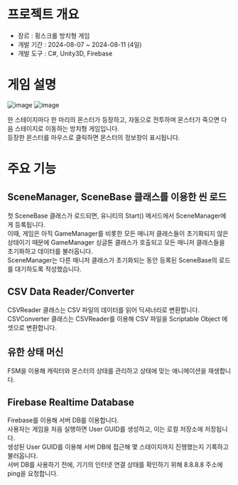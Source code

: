 # 프로젝트 개요
* 장르 : 횡스크롤 방치형 게임
* 개발 기간 : 2024-08-07 ~ 2024-08-11 (4일)
* 개발 도구 : C#, Unity3D, Firebase

# 게임 설명
![image](https://github.com/user-attachments/assets/69a57e88-4005-4c01-aac8-0883416951fd)
![image](https://github.com/user-attachments/assets/2b8b3878-b588-4718-b9da-301e04a4538a)

한 스테이지마다 한 마리의 몬스터가 등장하고, 자동으로 전투하며 몬스터가 죽으면 다음 스테이지로 이동하는 방치형 게임입니다. </br>
등장한 몬스터를 마우스로 클릭하면 몬스터의 정보창이 표시됩니다.

# 주요 기능
## SceneManager, SceneBase 클래스를 이용한 씬 로드
첫 SceneBase 클래스가 로드되면, 유니티의 Start() 메서드에서 SceneManager에게 등록됩니다. </br>
이때, 게임은 아직 GameManager를 비롯한 모든 매니저 클래스들이 초기화되지 않은 상태이기 때문에 GameManager 싱글톤 클래스가 호출되고 모든 매니저 클래스들을 초기화하고 데이터를 불러옵니다. </br>
SceneManager는 다른 매니저 클래스가 초기화되는 동안 등록된 SceneBase의 로드를 대기하도록 작성했습니다.

## CSV Data Reader/Converter
CSVReader 클래스는 CSV 파일의 데이터를 읽어 딕셔너리로 변환합니다. </br>
CSVConverter 클래스는 CSVReader를 이용해 CSV 파일을 Scriptable Object 에셋으로 변환합니다.

## 유한 상태 머신
FSM을 이용해 캐릭터와 몬스터의 상태를 관리하고 상태에 맞는 애니메이션을 재생합니다. 

## Firebase Realtime Database
Firebase를 이용해 서버 DB를 이용합니다. </br>
사용자는 게임을 처음 실행하면 User GUID를 생성하고, 이는 로컬 저장소에 저장됩니다. </br>
생성된 User GUID를 이용해 서버 DB에 접근해 몇 스테이지까지 진행했는지 기록하고 불러옵니다. </br>
서버 DB를 사용하기 전에, 기기의 인터넷 연결 상태를 확인하기 위해 8.8.8.8 주소에 ping을 요청합니다.

